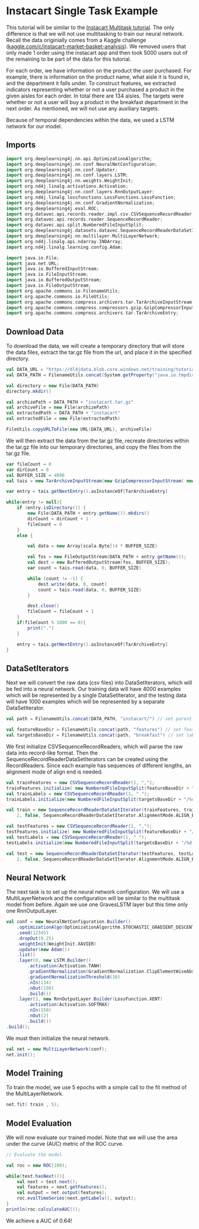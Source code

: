 # Instacart Single Task Example

This tutorial will be similar to the [Instacart Multitask tutorial](instacart-multitask-example.md). The only difference is that we will not use multitasking to train our neural network. Recall the data originially comes from a Kaggle challenge \([kaggle.com/c/instacart-market-basket-analysis](https://www.kaggle.com/c/instacart-market-basket-analysis)\). We removed users that only made 1 order using the instacart app and then took 5000 users out of the remaining to be part of the data for this tutorial.

For each order, we have information on the product the user purchased. For example, there is information on the product name, what aisle it is found in, and the department it falls under. To construct features, we extracted indicators representing whether or not a user purchased a product in the given aisles for each order. In total there are 134 aisles. The targets were whether or not a user will buy a product in the breakfast department in the next order. As mentioned, we will not use any auxiliary targets.

Because of temporal dependencies within the data, we used a LSTM network for our model.

## Imports

```scala
import org.deeplearning4j.nn.api.OptimizationAlgorithm;
import org.deeplearning4j.nn.conf.NeuralNetConfiguration;
import org.deeplearning4j.nn.conf.Updater;
import org.deeplearning4j.nn.conf.layers.LSTM;
import org.deeplearning4j.nn.weights.WeightInit;
import org.nd4j.linalg.activations.Activation;
import org.deeplearning4j.nn.conf.layers.RnnOutputLayer;
import org.nd4j.linalg.lossfunctions.LossFunctions.LossFunction;
import org.deeplearning4j.nn.conf.GradientNormalization;
import org.deeplearning4j.eval.ROC;
import org.datavec.api.records.reader.impl.csv.CSVSequenceRecordReader;
import org.datavec.api.records.reader.SequenceRecordReader;
import org.datavec.api.split.NumberedFileInputSplit;
import org.deeplearning4j.datasets.datavec.SequenceRecordReaderDataSetIterator;
import org.deeplearning4j.nn.multilayer.MultiLayerNetwork;
import org.nd4j.linalg.api.ndarray.INDArray;
import org.nd4j.linalg.learning.config.Adam;

import java.io.File;
import java.net.URL;
import java.io.BufferedInputStream;
import java.io.FileInputStream;
import java.io.BufferedOutputStream;
import java.io.FileOutputStream;
import org.apache.commons.io.FilenameUtils;
import org.apache.commons.io.FileUtils;
import org.apache.commons.compress.archivers.tar.TarArchiveInputStream;
import org.apache.commons.compress.compressors.gzip.GzipCompressorInputStream;
import org.apache.commons.compress.archivers.tar.TarArchiveEntry;
```

## Download Data

To download the data, we will create a temporary directory that will store the data files, extract the tar.gz file from the url, and place it in the specified directory.

```scala
val DATA_URL = "https://dl4jdata.blob.core.windows.net/training/tutorials/instacart.tar.gz"
val DATA_PATH = FilenameUtils.concat(System.getProperty("java.io.tmpdir"), "dl4j_instacart/")
```

```scala
val directory = new File(DATA_PATH)
directory.mkdir() 

val archizePath = DATA_PATH + "instacart.tar.gz"
val archiveFile = new File(archizePath)
val extractedPath = DATA_PATH + "instacart" 
val extractedFile = new File(extractedPath)

FileUtils.copyURLToFile(new URL(DATA_URL), archiveFile)
```

We will then extract the data from the tar.gz file, recreate directories within the tar.gz file into our temporary directories, and copy the files from the tar.gz file.

```scala
var fileCount = 0
var dirCount = 0
val BUFFER_SIZE = 4096
val tais = new TarArchiveInputStream(new GzipCompressorInputStream( new BufferedInputStream( new FileInputStream(archizePath))))

var entry = tais.getNextEntry().asInstanceOf[TarArchiveEntry]

while(entry != null){
    if (entry.isDirectory()) {
        new File(DATA_PATH + entry.getName()).mkdirs()
        dirCount = dirCount + 1
        fileCount = 0
    }
    else {

        val data = new Array[scala.Byte](4 * BUFFER_SIZE)

        val fos = new FileOutputStream(DATA_PATH + entry.getName());
        val dest = new BufferedOutputStream(fos, BUFFER_SIZE);
        var count = tais.read(data, 0, BUFFER_SIZE)

        while (count != -1) {
            dest.write(data, 0, count)
            count = tais.read(data, 0, BUFFER_SIZE)
        }

        dest.close()
        fileCount = fileCount + 1
    }
    if(fileCount % 1000 == 0){
        print(".")
    }

    entry = tais.getNextEntry().asInstanceOf[TarArchiveEntry]
}
```

## DataSetIterators

Next we will convert the raw data \(csv files\) into DataSetIterators, which will be fed into a neural network. Our training data will have 4000 examples which will be represented by a single DataSetIterator, and the testing data will have 1000 examples which will be represented by a separate DataSetIterator.

```scala
val path = FilenameUtils.concat(DATA_PATH, "instacart/") // set parent directory

val featureBaseDir = FilenameUtils.concat(path, "features") // set feature directory
val targetsBaseDir = FilenameUtils.concat(path, "breakfast") // set label directory
```

We first initialize CSVSequenceRecordReaders, which will parse the raw data into record-like format. Then the SequenceRecordReaderDataSetIterators can be created using the RecordReaders. Since each example has sequences of different lengths, an alignment mode of align end is needed.

```scala
val trainFeatures = new CSVSequenceRecordReader(1, ",");
trainFeatures.initialize( new NumberedFileInputSplit(featureBaseDir + "/%d.csv", 1, 4000));
val trainLabels = new CSVSequenceRecordReader(1, " ");
trainLabels.initialize(new NumberedFileInputSplit(targetsBaseDir + "/%d.csv", 1, 4000));

val train = new SequenceRecordReaderDataSetIterator(trainFeatures, trainLabels, 32,
    2, false, SequenceRecordReaderDataSetIterator.AlignmentMode.ALIGN_END);

val testFeatures = new CSVSequenceRecordReader(1, ",");
testFeatures.initialize( new NumberedFileInputSplit(featureBaseDir + "/%d.csv", 4001, 5000));
val testLabels = new CSVSequenceRecordReader(1, " ");
testLabels.initialize(new NumberedFileInputSplit(targetsBaseDir + "/%d.csv", 4001, 5000));

val test = new SequenceRecordReaderDataSetIterator(testFeatures, testLabels, 32,
    2, false, SequenceRecordReaderDataSetIterator.AlignmentMode.ALIGN_END);;
```

## Neural Network

The next task is to set up the neural network configuration. We will use a MultiLayerNetwork and the configuration will be similar to the multitask model from before. Again we use one GravesLSTM layer but this time only one RnnOutputLayer.

```scala
val conf = new NeuralNetConfiguration.Builder()
    .optimizationAlgo(OptimizationAlgorithm.STOCHASTIC_GRADIENT_DESCENT)
    .seed(12345)
    .dropOut(0.25)
    .weightInit(WeightInit.XAVIER)
    .updater(new Adam())
    .list()
    .layer(0, new LSTM.Builder()
        .activation(Activation.TANH)
        .gradientNormalization(GradientNormalization.ClipElementWiseAbsoluteValue)
        .gradientNormalizationThreshold(10)
        .nIn(134)
        .nOut(150)
        .build())
    .layer(1, new RnnOutputLayer.Builder(LossFunction.XENT)
        .activation(Activation.SOFTMAX)
        .nIn(150)
        .nOut(2)
        .build())
.build();
```

We must then initialize the neural network.

```scala
val net = new MultiLayerNetwork(conf);
net.init();
```

## Model Training

To train the model, we use 5 epochs with a simple call to the fit method of the MultiLayerNetwork.

```scala
net.fit( train , 5);
```

## Model Evaluation

We will now evaluate our trained model. Note that we will use the area under the curve \(AUC\) metric of the ROC curve.

```scala
// Evaluate the model

val roc = new ROC(100);

while(test.hasNext()){
    val next = test.next();
    val features = next.getFeatures();
    val output = net.output(features);
    roc.evalTimeSeries(next.getLabels(), output);
}
println(roc.calculateAUC());
```

We achieve a AUC of 0.64!

